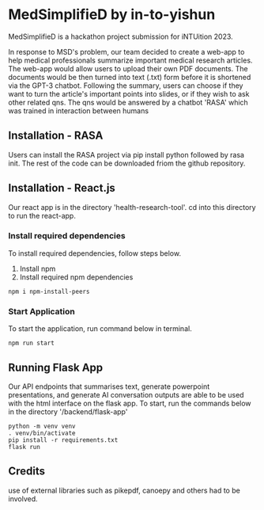 # MedSimplifieD by in-to-yishun
MedSimplifieD is a hackathon project submission for iNTUition 2023.

In response to MSD's problem, our team decided to create a web-app to help medical professionals summarize important medical research articles. The web-app would allow users to upload their own PDF documents. The documents would be then turned into text (.txt) form before it is shortened via the GPT-3 chatbot. Following the summary, users can choose if they want to turn the article's important points into slides, or if they wish to ask other related qns. The qns would be answered by a chatbot 'RASA' which was trained in interaction between humans

## Installation - RASA
Users can install the RASA project via pip install python followed by rasa init. The rest of the code can be downloaded friom the github repository.


## Installation - React.js
Our react app is in the directory 'health-research-tool'. cd into this directory to run the react-app. 
### Install required dependencies 
To install required dependencies, follow steps below. 
1. Install npm
2. Install required npm dependencies
``` 
npm i npm-install-peers
```

### Start Application
To start the application, run command below in terminal. 
``` 
npm run start
```

## Running Flask App
Our API endpoints that summarises text, generate powerpoint presentations, and generate AI conversation outputs are able to be used with the html interface on the flask app. 
To start, run the commands below in the directory '/backend/flask-app'
``` 
python -m venv venv
. venv/bin/activate
pip install -r requirements.txt
flask run
```


## Credits
use of external libraries such as pikepdf, canoepy and others had to be involved.
